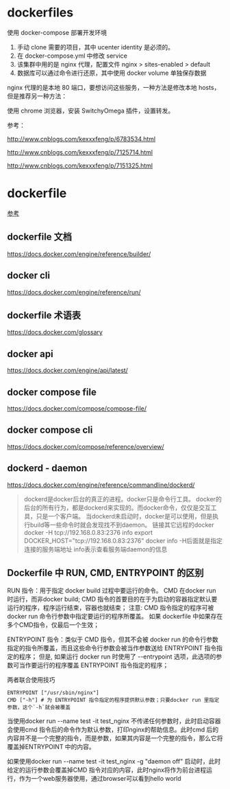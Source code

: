 # dockerfiles
使用 docker-compose 部署开发环境

1. 手动 clone 需要的项目，其中 ucenter identity 是必须的。
1. 在 docker-compose.yml 中修改 service
1. 该集群中用的是 nginx 代理，配置文件 nginx > sites-enabled > default
1. 数据库可以通过命令进行还原，其中使用 docker volume 单独保存数据

nginx 代理的是本地 80 端口，要想访问这些服务，一种方法是修改本地 hosts，但是推荐另一种方法：

使用 chrome 浏览器，安装 SwitchyOmega 插件，设置转发。

参考：

http://www.cnblogs.com/kexxxfeng/p/6783534.html

http://www.cnblogs.com/kexxxfeng/p/7125714.html

http://www.cnblogs.com/kexxxfeng/p/7151325.html
# dockerfile
[参考](https://github.com/kingreatwill/open/blob/master/docker/dockerfile.md)
## dockerfile 文档
https://docs.docker.com/engine/reference/builder/

## docker cli
https://docs.docker.com/engine/reference/run/

## dockerfile 术语表
https://docs.docker.com/glossary

## docker api
https://docs.docker.com/engine/api/latest/

## docker compose file
https://docs.docker.com/compose/compose-file/

## docker compose cli
https://docs.docker.com/compose/reference/overview/

## dockerd - daemon
https://docs.docker.com/engine/reference/commandline/dockerd/
> dockerd是docker后台的真正的进程。docker只是命令行工具。
> docker的后台的所有行为，都是dockerd来实现的。而docker命令，仅仅是交互工具，只是一个客户端。
> 当dockerd未启动时，docker是可以使用，但是执行build等一些命令时就会发现找不到daemon。
> 链接其它远程的docker
> docker -H tcp://192.168.0.83:2376 info
> export DOCKER_HOST="tcp://192.168.0.83:2376"
> docker info
> -H后面就是指定连接的服务端地址 info表示查看服务端daemon的信息

## Dockerfile 中 RUN, CMD, ENTRYPOINT 的区别
RUN 指令：用于指定 docker build 过程中要运行的命令。
CMD 在docker run 时运行，而非docker build;
CMD 指令的首要目的在于为启动的容器指定默认要运行的程序，程序运行结束，容器也就结束；
注意: CMD 指令指定的程序可被 docker run 命令行参数中指定要运行的程序所覆盖。
如果 dockerfile 中如果存在多个CMD指令，仅最后一个生效；

ENTRYPOINT 指令：类似于 CMD 指令，但其不会被 docker run 的命令行参数指定的指令所覆盖，而且这些命令行参数会被当作参数送给 ENTRYPOINT 指令指定的程序；
但是, 如果运行 docker run 时使用了 --entrypoint 选项，此选项的参数可当作要运行的程序覆盖 ENTRYPOINT 指令指定的程序；

两者联合使用技巧
```
ENTRYPOINT ["/usr/sbin/nginx"]
CMD ["-h"] # 为 ENTRYPOINT 指令指定的程序提供默认参数；只要docker run 里指定参数，这个`-h`就会被覆盖
```
当使用docker run --name test -it test_nginx 不传递任何参数时，此时启动容器会使用cmd 指令后的命令作为默认参数，打印nginx的帮助信息。此时cmd 后的内容并不是一个完整的指令，而是参数，如果其内容是一个完整的指令，那么它将覆盖掉ENTRYPOINT 中的内容。

如果使用docker run --name test -it test_nginx -g "daemon off" 启动时，此时给定的运行参数会覆盖掉CMD 指令对应的内容，此时nginx将作为前台进程运行，作为一个web服务器使用，通过browser可以看到hello world